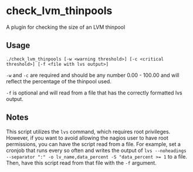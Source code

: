 # check_lvm_thinpools
A plugin for checking the size of an LVM thinpool

## Usage
```
./check_lvm_thinpools [-w <warning threshold>] [-c <critical threshold>] [-f <file with lvs output>]
```

`-w` and `-c` are required and should be any number 0.00 - 100.00 and will reflect the percentage of the thinpool used.

`-f` is optional and will read from a file that has the correctly formatted lvs output.

## Notes
This script utilizes the `lvs` command, which requires root privileges. However, if you want to avoid allowing the nagios user to have root permissions, you can have the script read from a file.
For example, set a cronjob that runs every so often and writes the output of `lvs --noheadings --separator ":" -o lv_name,data_percent -S "data_percent >= 1` to a file. Then, have this script read from that file with the `-f` argument.
